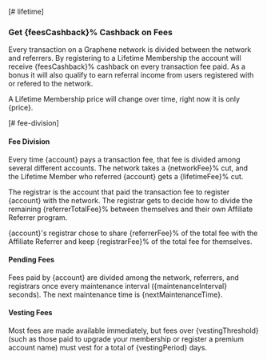 [# lifetime]
### Get {feesCashback}% Cashback on Fees

Every transaction on a Graphene network is divided between the network and referrers. By registering to a Lifetime Membership the account will receive {feesCashback}% cashback on every transaction fee paid. As a bonus it will also qualify to earn referral income from users registered  with or refered to the network. 

A Lifetime Membership price will change over time, right now it is only {price}.

[# fee-division]
#### Fee Division
Every time {account} pays a transaction fee, that fee is divided among several different accounts. The network takes
a {networkFee}% cut, and the Lifetime Member who referred {account} gets a {lifetimeFee}% cut.

The registrar is the account that paid the transaction fee to register {account} with the network. The registrar gets to decide how to divide the remaining {referrerTotalFee}% between themselves and their own Affiliate Referrer program.

{account}'s registrar chose to share {referrerFee}% of the total fee with the Affiliate Referrer and keep {registrarFee}% of the total fee for themselves.


#### Pending Fees
Fees paid by {account} are divided among the network, referrers, and registrars once every maintenance interval ({maintenanceInterval} seconds). The
next maintenance time is {nextMaintenanceTime}.

#### Vesting Fees

Most fees are made available immediately, but fees over {vestingThreshold}
(such as those paid to upgrade your membership or register a premium account name) must vest for a total of {vestingPeriod} days.
